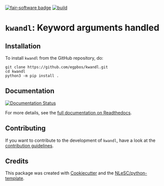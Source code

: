 
<!--
To add:

[![RSD](https://img.shields.io/badge/rsd-kwandl-00a3e3.svg)](https://www.research-software.nl/software/kwandl) [![workflow pypi badge](https://img.shields.io/pypi/v/kwandl.svg?colorB=blue)](https://pypi.python.org/project/kwandl/)

[![DOI](https://zenodo.org/badge/DOI/<replace-with-created-DOI>.svg)](https://doi.org/<replace-with-created-DOI>)

[![workflow cii badge](https://bestpractices.coreinfrastructure.org/projects/<replace-with-created-project-identifier>/badge)](https://bestpractices.coreinfrastructure.org/projects/<replace-with-created-project-identifier>)

-->
[![fair-software badge](https://img.shields.io/badge/fair--software.eu-%E2%97%8F%20%20%E2%97%8F%20%20%E2%97%8F%20%20%E2%97%8F%20%20%E2%97%8B-yellow)](https://fair-software.eu)
[![build](https://github.com/egpbos/kwandl/actions/workflows/build.yml/badge.svg)](https://github.com/egpbos/kwandl/actions/workflows/build.yml)

# `kwandl`: Keyword arguments handled
## Installation

To install `kwandl` from the GitHub repository, do:

```console
git clone https://github.com/egpbos/kwandl.git
cd kwandl
python3 -m pip install .
```

## Documentation
[![Documentation Status](https://readthedocs.org/projects/kwandl/badge/?version=latest)](https://kwandl.readthedocs.io/en/latest/?badge=latest)

For more details, see the [full documentation on Readthedocs](https://kwandl.readthedocs.io/en/latest#Contents).
## Contributing

If you want to contribute to the development of `kwandl`,
have a look at the [contribution guidelines](https://kwandl.readthedocs.io/en/latest/CONTRIBUTING.html).

## Credits

This package was created with [Cookiecutter](https://github.com/audreyr/cookiecutter) and the [NLeSC/python-template](https://github.com/NLeSC/python-template).
